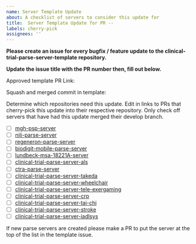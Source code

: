 ```yaml
---
name: Server Template Update
about: A checklist of servers to consider this update for
title:  Server Template Update for PR --
labels: cherry-pick
assignees: ''
---
```


**Please create an issue for every bugfix / feature update to the clinical-trial-parse-server-template repository.**

**Update the issue title with the PR number then, fill out below.**


Approved template PR Link:

Squash and merged commit in template: 


Determine which repositories need this update. Edit in links to PRs that cherry-pick this update into their respective repository. Only check off servers that have had this update merged their develop branch.

- [ ] [mgh-psp-server](https://github.com/biosensics/mgh-psp-server)
- [ ] [nili-parse-server](https://github.com/biosensics/nili-parse-server)
- [ ] [regeneron-parse-server](https://github.com/biosensics/regeneron-parse-server)
- [ ] [biodigit-mobile-parse-server](https://github.com/biosensics/biodigit-mobile-parse-server)
- [ ] [lundbeck-msa-18221A-server](https://github.com/biosensics/lundbeck-msa-18221A-server)
- [ ] [clinical-trial-parse-server-als](https://github.com/biosensics/clinical-trial-parse-server-als)
- [ ] [ctra-parse-server](https://github.com/biosensics/ctra-parse-server)
- [ ] [clinical-trial-parse-server-takeda](https://github.com/biosensics/clinical-trial-parse-server-takeda)
- [ ] [clinical-trial-parse-server-wheelchair](https://github.com/biosensics/clinical-trial-parse-server-wheelchair)
- [ ] [clinical-trial-parse-server-tele-exergaming](https://github.com/biosensics/clinical-trial-parse-server-tele-exergaming)
- [ ] [clinical-trial-parse-server-crp](https://github.com/biosensics/clinical-trial-parse-server-crp)
- [ ] [clinical-trial-parse-server-tai-chi](https://bitbucket.org/biosensics/clinical-trial-parse-server-tai-chi/)
- [ ] [clinical-trial-parse-server-stroke](https://github.com/biosensics/clinical-trial-parse-server-stroke)
- [ ] [clinical-trial-parse-server-iadlsys](https://github.com/biosensics/clinical-trial-parse-server-iadlsys)

If new parse servers are created please make a PR to put the server at the top of the list in the template issue.
